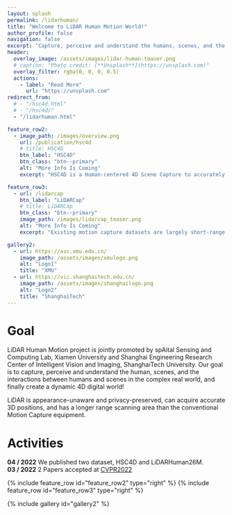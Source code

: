 ```yaml
---
layout: splash
permalink: /lidarhuman/
title: "Welcome to LiDAR Human Motion World!"
author_profile: false
navigation: false
excerpt: "Capture, perceive and understand the humans, scenes, and the interactions."
header:
  overlay_image: /assets/images/lidar-human-teaser.png
  # caption: "Photo credit: [**Unsplash**](https://unsplash.com)"
  overlay_filter: rgba(0, 0, 0, 0.5)
  actions:
    - label: "Read More"
      url: "https://unsplash.com"
redirect_from: 
  # - "/hsc4d.html"
  # - "/hsc4d/"
  - "/lidarhuman.html"

feature_row2: 
  - image_path: /images/overview.png
    url: /publication/hsc4d
    # title: HSC4D
    btn_label: "HSC4D"
    btn_class: "btn--primary"
    alt: "More Info Is Coming"
    excerpt: "HSC4D is a Human-centered 4D Scene Capture to accurately and efficiently create a dynamic digital world, containing large-scale indoor-outdoor scenes, diverse human motions, and rich interactions between humans and environments. Using only body ..."

feature_row3: 
  - url: /lidarcap
    btn_label: "LiDARCap"
    # title: LiDARCap
    btn_class: "btn--primary"
    image_path: /images/lidarcap_teaser.png
    alt: "More Info Is Coming"
    excerpt: "Existing motion capture datasets are largely short-range and cannot yet fit the need of long-range applications. We propose LiDARHuman26M, a new human motion capture dataset captured by LiDAR at a much longer range to overcome this limitation ..."

gallery2:
  - url: https://asc.xmu.edu.cn/
    image_path: /assets/images/xmulogo.png
    alt: "Logo1"
    title: "XMU"
  - url: https://vic.shanghaitech.edu.cn/
    image_path: /assets/images/shanghailogo.png
    alt: "Logo2"
    title: "ShanghaiTech"
---
```


# Goal
LiDAR Human Motion project is jointly promoted by spAital Sensing and Computing Lab, Xiamen University and Shanghai Engineering Research Center of Intelligent Vision and Imaging, ShanghaiTech University. Our goal is to capture, perceive and understand the human, scenes, and the interactions between humans and scenes in the complex real world, and finally create a dynamic 4D digital world!

LiDAR is appearance-unaware and privacy-preserved, can acquire accurate 3D positions, and has a longer range scanning area than the conventional Motion Capture equipment.

# Activities
**04 / 2022** We published two dataset, HSC4D and LiDARHuman26M. <br>
**03 / 2022** 2 Papers accepted at [CVPR2022](http://cvpr2022.thecvf.com/)

{% include feature_row id="feature_row2" type="right" %}
{% include feature_row id="feature_row3" type="right" %}

{% include gallery id="gallery2" %}